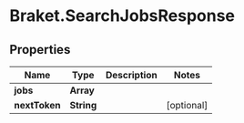 # Braket.SearchJobsResponse

## Properties

Name | Type | Description | Notes
------------ | ------------- | ------------- | -------------
**jobs** | **Array** |  | 
**nextToken** | **String** |  | [optional] 


